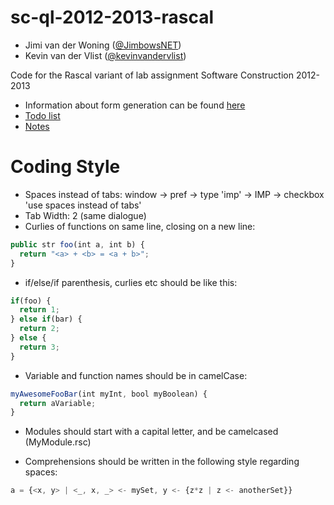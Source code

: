 sc-ql-2012-2013-rascal
======================

* Jimi van der Woning ([@JimbowsNET](https://github.com/JimbowsNET))
* Kevin van der Vlist ([@kevinvandervlist](https://github.com/kevinvandervlist))

Code for the Rascal variant of lab assignment Software Construction 2012-2013

* Information about form generation can be found [here](output/README.md)
* [Todo list](Todo.md)
* [Notes](Notes.md)


Coding Style
============

* Spaces instead of tabs: window -> pref -> type 'imp' -> IMP -> checkbox 'use spaces instead of tabs'
* Tab Width: 2 (same dialogue)
* Curlies of functions on same line, closing on a new line:

```javascript
public str foo(int a, int b) {
  return "<a> + <b> = <a + b>";
}
```

* if/else/if parenthesis, curlies etc should be like this:

```javascript
if(foo) {
  return 1;
} else if(bar) {
  return 2;
} else {
  return 3;
}
```

* Variable and function names should be in camelCase:

```javascript
myAwesomeFooBar(int myInt, bool myBoolean) {
  return aVariable;
}
```

* Modules should start with a capital letter, and be camelcased (MyModule.rsc)

* Comprehensions should be written in the following style regarding spaces:

```javascript
a = {<x, y> | <_, x, _> <- mySet, y <- {z*z | z <- anotherSet}}
```

